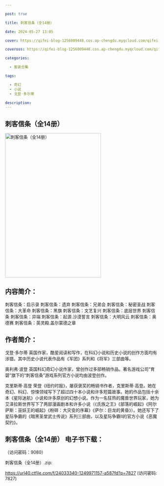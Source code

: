 ```yaml
---

post: true

title: 刺客信条（全14册）

date: 2024-05-27 13:05

cover: https://qifei-blog-1256009448.cos.ap-chengdu.myqcloud.com/qifei-blog/65f7af839f345e8d03e37028.jpg

coveross: https://qifei-blog-1256009448.cos.ap-chengdu.myqcloud.com/qifei-blog/65f7af839f345e8d03e37028.jpg

categories:

  - 套装合集

tags:

  - 奇幻
  - 小说
  - 戈登·多尔蒂

description:
---
```


## 刺客信条（全14册）
<img alt="刺客信条（全14册） " class="aligncenter loaded" data-was-processed="true" decoding="async" fetchpriority="high" height="471" src="https://qifei-blog-1256009448.cos.ap-chengdu.myqcloud.com/qifei-blog/65f7af839f345e8d03e37028.jpg" style="cursor: zoom-in;" width="314"/>

## 内容简介：

刺客信条：启示录 刺客信条：遗弃 刺客信条：兄弟会 刺客信条：秘密圣战 刺客信条：大革命 刺客信条：黑旗 刺客信条：文艺复兴 刺客信条：底层世界 刺客信条 刺客信条：异端 刺客信条：起源.沙漠誓言 刺客信条：大明风云 刺客信条：奥德赛 刺客信条：英灵殿.盖尔蒙德之章

## 作者简介：

戈登·多尔蒂 英国作家，酷爱阅读和写作，在科幻小说和历史小说的创作方面均有涉猎。其中历史小说代表作品有《军团》系列和《将军》三部曲等。<br/>

奥利弗·波登 英国科幻奇幻小说作家，曾创作过多部畅销作品。著名游戏公司“育碧”旗下的“刺客信条”游戏系列官方小说均由波登创作。<br/>

克里斯蒂·高登 荣登《纽约时报》，屡获褒奖的畅销书作者，克里斯蒂·高登。她在奇幻、科幻、惊悚领域写下了超过四十本小说和许多短篇故事。她的作品包括十余本《星际迷航》小说和许多原创的幻想小说。作为一名狂热的魔兽世界玩家，她为艾泽拉斯世界写下了两部漫画剧本和许多小说（《氏族之王》《部落的崛起》《阿尔萨斯：巫妖王的崛起》《粉碎：大灾变的序幕》《萨尔：巨龙的黄昏》）。她还写下了星际争霸的《暗黑圣堂武士传说》系列三部曲，以及星际争霸II的官方小说《恶魔契约》。

## 刺客信条（全14册） 电子书下载：

 （访问密码：9080）

刺客信条（全14册）.zip: 

https://url40.ctfile.com/f/24033340-1249971157-a587fd?p=7827 (访问密码: 7827)
